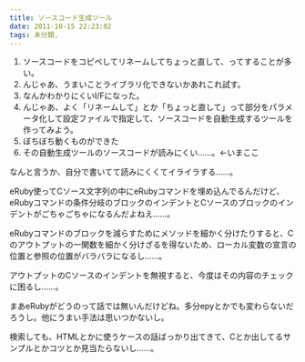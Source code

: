 ```yaml
---
title: ソースコード生成ツール
date: 2011-10-15 22:23:02
tags: 未分類, 
---
```

<ol>
	<li>ソースコードをコピペしてリネームしてちょっと直して、ってすることが多い。</li>
	<li>んじゃあ、うまいことライブラリ化できないかあれこれ試す。</li>
	<li>なんかわかりにくいI/Fになった。</li>
	<li>んじゃあ、よく「リネームして」とか「ちょっと直して」って部分をパラメータ化して設定ファイルで指定して、ソースコードを自動生成するツールを作ってみよう。</li>
	<li>ぼちぼち動くものができた</li>
	<li>その自動生成ツールのソースコードが読みにくい……。←いまここ</li>
</ol>

なんと言うか、自分で書いてて読みにくくてイライラする……。

eRuby使ってCソース文字列の中にeRubyコマンドを埋め込んでるんだけど、eRubyコマンドの条件分岐のブロックのインデントとCソースのブロックのインデントがごちゃごちゃになるんだよねえ……。

eRubyコマンドのブロックを減らすためにメソッドを細かく分けたりすると、Cのアウトプットの一関数を細かく分けざるを得ないため、ローカル変数の宣言の位置と参照の位置がバラバラになるし……。

アウトプットのCソースのインデントを無視すると、今度はその内容のチェックに困るし……。

まあeRubyがどうのって話では無いんだけどね。多分epyとかでも変わらないだろうし。他にうまい手法は思いつかないし。

検索しても、HTMLとかに使うケースの話ばっかり出てきて、Cとか出してるサンプルとかコツとか見当たらないし……。